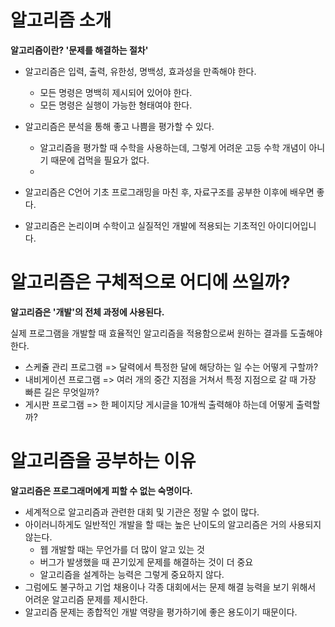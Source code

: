 # 알고리즘 소개

**알고리즘이란? '문제를 해결하는 절차'**

- 알고리즘은 입력, 출력, 유한성, 명백성, 효과성을 만족해야 한다.

  - 모든 명령은 명백히 제시되어 있어야 한다.
  - 모든 명령은 실행이 가능한 형태여야 한다.

- 알고리즘은 분석을 통해 좋고 나쁨을 평가할 수 있다.
  - 알고리즘을 평가할 때 수학을 사용하는데, 그렇게 어려운 고등 수학 개념이 아니기 때문에 겁먹을 필요가 없다.
  -
- 알고리즘은 C언어 기초 프로그래밍을 마친 후, 자료구조를 공부한 이후에 배우면 좋다.

- 알고리즘은 논리이며 수학이고 실질적인 개발에 적용되는 기초적인 아이디어입니다.

# 알고리즘은 구체적으로 어디에 쓰일까?

**알고리즘은 '개발'의 전체 과정에 사용된다.**

실제 프로그램을 개발할 때 효율적인 알고리즘을 적용함으로써 원하는 결과를 도출해야 한다.

- 스케쥴 관리 프로그램 => 달력에서 특정한 달에 해당하는 일 수는 어떻게 구할까?
- 내비게이션 프로그램 => 여러 개의 중간 지점을 거쳐서 특정 지점으로 갈 때 가장 빠른 길은 무엇일까?
- 게시판 프로그램 => 한 페이지당 게시글을 10개씩 출력해야 하는데 어떻게 출력할까?

# 알고리즘을 공부하는 이유

**알고리즘은 프로그래머에게 피할 수 없는 숙명이다.**

- 세계적으로 알고리즘과 관련한 대회 및 기관은 정말 수 없이 많다.
- 아이러니하게도 일반적인 개발을 할 때는 높은 난이도의 알고리즘은 거의 사용되지 않는다.
  - 웹 개발할 때는 무언가를 더 많이 알고 있는 것
  - 버그가 발생했을 때 끈기있게 문제를 해결하는 것이 더 중요
  - 알고리즘을 설계하는 능력은 그렇게 중요하지 않다.
- 그럼에도 불구하고 기업 채용이나 각종 대회에서는 문제 해결 능력을 보기 위해서 어려운 알고리즘 문제를 제시한다.
- 알고리즘 문제는 종합적인 개발 역량을 평가하기에 좋은 용도이기 때문이다.
